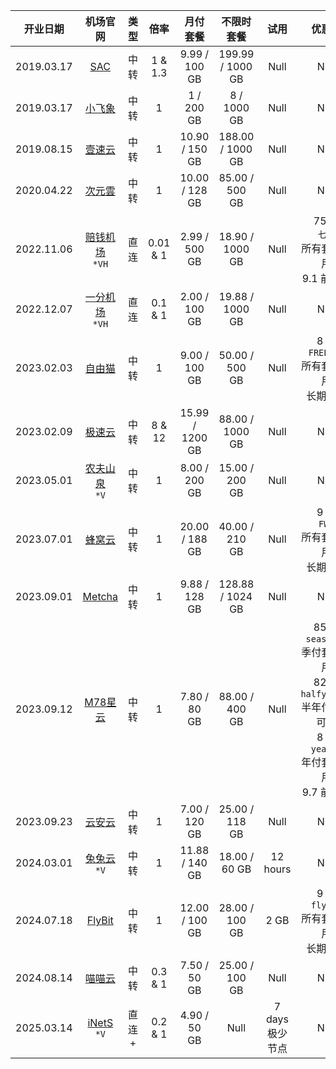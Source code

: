 <markdown-accessiblity-table data-catalyst=""><table tabindex="0">
<thead>
<tr>
<th align="center">开业日期</th>
<th align="center">机场官网</th>
<th align="center">类型</th>
<th align="center">倍率</th>
<th align="center">月付套餐</th>
<th align="center">不限时套餐</th>
<th align="center">试用</th>
<th align="center">优惠券</th>
</tr>
</thead>
<tbody>
<tr>
<td align="center">2019.03.17</td>
<td align="center"><a href="https://sachk.189.cam/register?code=1YIbUxet" rel="nofollow">SAC</a></td>
<td align="center">中转</td>
<td align="center">1 &amp; 1.3</td>
<td align="center">9.99 / 100 GB</td>
<td align="center">199.99 / 1000 GB</td>
<td align="center">Null</td>
<td align="center">Null</td>
</tr>
<td align="center">2019.03.17</td>
<td align="center"><a href="https://www.xiaofeixiang.vip/#/register" rel="nofollow">小飞象</a></td>
<td align="center">中转</td>
<td align="center">1</td>
<td align="center">1 / 200 GB</td>
<td align="center">8 / 1000 GB</td>
<td align="center">Null</td>
<td align="center">Null</td>
</tr>
<tr>
<td align="center">2019.08.15</td>
<td align="center"><a href="https://www.onesy1.cc/auth/register?code=R4Lm" rel="nofollow">壹速云</a></td>
<td align="center">中转</td>
<td align="center">1</td>
<td align="center">10.90 / 150 GB</td>
<td align="center">188.00 / 1000 GB</td>
<td align="center">Null</td>
<td align="center">Null</td>
</tr>
<tr>
<td align="center">2020.04.22</td>
<td align="center"><a href="https://ciyy.me/#/register?code=tsL8Me6h" rel="nofollow">次元雲</a></td>
<td align="center">中转</td>
<td align="center">1</td>
<td align="center">10.00 / 128 GB</td>
<td align="center">85.00 / 500 GB</td>
<td align="center">Null</td>
<td align="center">Null</td>
</tr>
<tr>
<td align="center">2022.11.06</td>
<td align="center"><a href="https://xn--mes358aby2apfg.com/#/register?code=e3c70bPe" rel="nofollow">赔钱机场</a><br><code>*VH</code></td>
<td align="center">直连</td>
<td align="center">0.01 &amp; 1</td>
<td align="center">2.99 / 500 GB</td>
<td align="center">18.90 / 1000 GB</td>
<td align="center">Null</td>
<td align="center">75 折<br><code>七夕</code><br>所有套餐可用<br>9.1 前有效</td>
</tr>
<tr>
<td align="center">2022.12.07</td>
<td align="center"><a href="https://xn--4gqx1hgtfdmt.com/#/register?code=ziP4woeh" rel="nofollow">一分机场</a><br><code>*VH</code></td>
<td align="center">直连</td>
<td align="center">0.1 &amp; 1</td>
<td align="center">2.00 / 100 GB</td>
<td align="center">19.88 / 1000 GB</td>
<td align="center">Null</td>
<td align="center">Null</td>
</tr>
<tr>
<td align="center">2023.02.03</td>
<td align="center"><a href="https://us.freecat.cloud/register?code=8S3V1vsr" rel="nofollow">自由猫</a></td>
<td align="center">中转</td>
<td align="center">1</td>
<td align="center">9.00 / 100 GB</td>
<td align="center">50.00 / 500 GB</td>
<td align="center">Null</td>
<td align="center">8 折<br><code>FREECAT</code><br>所有套餐可用<br>长期有效</td>
</tr>
<tr>
<td align="center">2023.02.09</td>
<td align="center"><a href="https://w4.rouhe88.com/#/register?code=4nCrjaUd" rel="nofollow">极速云</a></td>
<td align="center">中转</td>
<td align="center">8 &amp; 12</td>
<td align="center">15.99 / 1200 GB</td>
<td align="center">88.00 / 1000 GB</td>
<td align="center">Null</td>
<td align="center">Null</td>
</tr>
<tr>
<td align="center">2023.05.01</td>
<td align="center"><a href="https://www.nfsq.us/#/register?code=HvoPMFli" rel="nofollow">农夫山泉</a><br><code>*V</code></td>
<td align="center">中转</td>
<td align="center">1</td>
<td align="center">8.00 / 200 GB</td>
<td align="center">15.00 / 200 GB</td>
<td align="center">Null</td>
<td align="center">Null</td>
</tr>
<tr>
<td align="center">2023.07.01</td>
<td align="center"><a href="https://api.fwcloud.life/auth/register?code=DZzGx5" rel="nofollow">蜂窝云</a></td>
<td align="center">中转</td>
<td align="center">1</td>
<td align="center">20.00 / 188 GB</td>
<td align="center">40.00 / 210 GB</td>
<td align="center">Null</td>
<td align="center">9 折<br><code>FW9</code><br>所有套餐可用<br>长期有效</td>
</tr>
<tr>
<td align="center">2023.09.01</td>
<td align="center"><a href="https://ww1.638242.xyz/#/register?code=MzTl1fEj" rel="nofollow">Metcha</a></td>
<td align="center">中转</td>
<td align="center">1</td>
<td align="center">9.88 / 128 GB</td>
<td align="center">128.88 / 1024 GB</td>
<td align="center">Null</td>
<td align="center">Null</td>
</tr>
<tr>
<td align="center">2023.09.12</td>
<td align="center"><a href="https://m78star.cloud/#/register?code=7IWr2dOP" rel="nofollow">M78星云</a></td>
<td align="center">中转</td>
<td align="center">1</td>
<td align="center">7.80 / 80 GB</td>
<td align="center">88.00 / 400 GB</td>
<td align="center">Null</td>
<td align="center">85 折<br><code>season85</code><br>季付套餐可用<br>82 折<br><code>halfyear82</code><br>半年付套餐可用<br>8 折<br><code>year80</code><br>年付套餐可用<br>9.7 前有效</td>
</tr>
<tr>
<td align="center">2023.09.23</td>
<td align="center"><a href="https://yay520.com/login/?code=zE8rnA2S" rel="nofollow">云安云</a></td>
<td align="center">中转</td>
<td align="center">1</td>
<td align="center">7.00 / 120 GB</td>
<td align="center">25.00 / 118 GB</td>
<td align="center">Null</td>
<td align="center">Null</td>
</tr>
<tr>
<td align="center">2024.03.01</td>
<td align="center"><a href="https://www.tutuyun.uk/auth/register?code=QKEtXiLs" rel="nofollow">兔兔云</a><br><code>*V</code></td>
<td align="center">中转</td>
<td align="center">1</td>
<td align="center">11.88 / 140 GB</td>
<td align="center">18.00 / 60 GB</td>
<td align="center">12 hours</td>
<td align="center">Null</td>
</tr>
<tr>
<td align="center">2024.07.18</td>
<td align="center"><a href="https://flybit.vip/#/register?code=HpHWTZX1" rel="nofollow">FlyBit</a></td>
<td align="center">中转</td>
<td align="center">1</td>
<td align="center">12.00 / 100 GB</td>
<td align="center">28.00 / 100 GB</td>
<td align="center">2 GB</td>
<td align="center">9 折<br><code>flybit</code><br>所有套餐可用<br>长期有效</td>
</tr>
<tr>
<td align="center">2024.08.14</td>
<td align="center"><a href="https://dash.nyanss20250507.lat/register?code=dfsKFF7s" rel="nofollow">喵喵云</a></td>
<td align="center">中转</td>
<td align="center">0.3 &amp; 1</td>
<td align="center">7.50 / 50 GB</td>
<td align="center">25.00 / 100 GB</td>
<td align="center">Null</td>
<td align="center">Null</td>
</tr>
<tr>
<td align="center">2025.03.14</td>
<td align="center"><a href="https://inets.io/#/register?code=DpHxThbX" rel="nofollow">iNetS</a><br><code>*V</code></td>
<td align="center">直连<br>+</td>
<td align="center">0.2 &amp; 1</td>
<td align="center">4.90 / 50 GB</td>
<td align="center">Null</td>
<td align="center">7 days<br>极少节点</td>
<td align="center">Null</td>
</tr>
</tbody>
</table></markdown-accessiblity-table>
